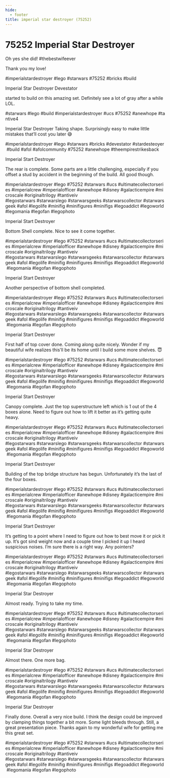 ```yaml
---
hide:
  - footer
title: imperial star destroyer (75252)
---
```


# 75252 Imperial Star Destroyer

Oh yes she did!
#thebestwifeever

Thank you my love!

#imperialstardestroyer #lego #starwars #75252 #bricks #build 

Imperial Star Destroyer
Devestator

started to build on this amazing set. Definitely see a lot of gray after a while LOL.

#starwars #lego #build #imperialstardestroyer #ucs #75252 #anewhope #tantive4 

Imperial Star Destroyer
Taking shape. Surprisingly easy to make little mistakes that’ll cost you later 😅

#imperialstardestroyer #lego #starwars #bricks #devestator #stardesteoyer #build #afol #afolcommunity #75252 #anewhope #theempirestrikesback 

Imperial Start Destroyer

The rear is complete. Some parts are a little challenging, especially if you offset a stud by accident in the beginning of the build. All good though.

#imperialstardestroyer #lego #75252 #starwars #ucs #ultimatecollectorseries #imperialcrew #imperialofficer #anewhope #disney #galacticempire #microscale #originaltrilogy #tantiveiv
#legostarwars #starwarslego #starwarsgeeks #starwarscollector #starwarsgeek #afol #legolife #minifig #minifigures #minifigs #legoaddict #legoworld #legomania #legofan #legophoto 
 

Imperial Start Destroyer

Bottom Shell complete. Nice to see it come together.

#imperialstardestroyer #lego #75252 #starwars #ucs #ultimatecollectorseries #imperialcrew #imperialofficer #anewhope #disney #galacticempire #microscale #originaltrilogy #tantiveiv
#legostarwars #starwarslego #starwarsgeeks #starwarscollector #starwarsgeek #afol #legolife #minifig #minifigures #minifigs #legoaddict #legoworld  #legomania #legofan #legophoto 
 

Imperial Start Destroyer

Another perspective of bottom shell completed.

#imperialstardestroyer #lego #75252 #starwars #ucs #ultimatecollectorseries #imperialcrew #imperialofficer #anewhope #disney #galacticempire #microscale #originaltrilogy #tantiveiv
#legostarwars #starwarslego #starwarsgeeks #starwarscollector #starwarsgeek #afol #legolife #minifig #minifigures #minifigs #legoaddict #legoworld  #legomania #legofan #legophoto 
 

Imperial Start Destroyer

First half of top cover done. Coming along quite nicely. Wonder if my beautiful wife realizes this’ll be its home until I build some more shelves. 😇

#imperialstardestroyer #lego #75252 #starwars #ucs #ultimatecollectorseries #imperialcrew #imperialofficer #anewhope #disney #galacticempire #microscale #originaltrilogy #tantiveiv
#legostarwars #starwarslego #starwarsgeeks #starwarscollector #starwarsgeek #afol #legolife #minifig #minifigures #minifigs #legoaddict #legoworld  #legomania #legofan #legophoto 

Imperial Start Destroyer

Canopy complete. Just the top superstructure left which is 1 out of the 4 boxes alone. Need to figure out how to lift it better as it’s getting quite heavy.

#imperialstardestroyer #lego #75252 #starwars #ucs #ultimatecollectorseries #imperialcrew #imperialofficer #anewhope #disney #galacticempire #microscale #originaltrilogy #tantiveiv
#legostarwars #starwarslego #starwarsgeeks #starwarscollector #starwarsgeek #afol #legolife #minifig #minifigures #minifigs #legoaddict #legoworld  #legomania #legofan #legophoto 

Imperial Start Destroyer

Building of the top bridge structure has begun. Unfortunately it’s the last of the four boxes.

#imperialstardestroyer #lego #75252 #starwars #ucs #ultimatecollectorseries #imperialcrew #imperialofficer #anewhope #disney #galacticempire #microscale #originaltrilogy #tantiveiv
#legostarwars #starwarslego #starwarsgeeks #starwarscollector #starwarsgeek #afol #legolife #minifig #minifigures #minifigs #legoaddict #legoworld  #legomania #legofan #legophoto 

Imperial Start Destroyer

It’s getting to a point where I need to figure out how to best move it or pick it up. It’s got sind weight now and a couple time I picked it up I heard suspicious noises.
I’m sure there is a right way. Any pointers?

#imperialstardestroyer #lego #75252 #starwars #ucs #ultimatecollectorseries #imperialcrew #imperialofficer #anewhope #disney #galacticempire #microscale #originaltrilogy #tantiveiv
#legostarwars #starwarslego #starwarsgeeks #starwarscollector #starwarsgeek #afol #legolife #minifig #minifigures #minifigs #legoaddict #legoworld  #legomania #legofan #legophoto 

Imperial Star Destroyer

Almost ready. Trying to take my time.

#imperialstardestroyer #lego #75252 #starwars #ucs #ultimatecollectorseries #imperialcrew #imperialofficer #anewhope #disney #galacticempire #microscale #originaltrilogy #tantiveiv
#legostarwars #starwarslego #starwarsgeeks #starwarscollector #starwarsgeek #afol #legolife #minifig #minifigures #minifigs #legoaddict #legoworld  #legomania #legofan #legophoto 

Imperial Star Destroyer

Almost there. One more bag.

#imperialstardestroyer #lego #75252 #starwars #ucs #ultimatecollectorseries #imperialcrew #imperialofficer #anewhope #disney #galacticempire #microscale #originaltrilogy #tantiveiv
#legostarwars #starwarslego #starwarsgeeks #starwarscollector #starwarsgeek #afol #legolife #minifig #minifigures #minifigs #legoaddict #legoworld  #legomania #legofan #legophoto 

Imperial Star Destroyer

Finally done. Overall a very nice build. I think the design could be improved by clamping things together a bit more. Some light bleeds through. Still, a great presentation piece. Thanks again to my wonderful wife for getting me this great set.

#imperialstardestroyer #lego #75252 #starwars #ucs #ultimatecollectorseries #imperialcrew #imperialofficer #anewhope #disney #galacticempire #microscale #originaltrilogy #tantiveiv
#legostarwars #starwarslego #starwarsgeeks #starwarscollector #starwarsgeek #afol #legolife #minifig #minifigures #minifigs #legoaddict #legoworld  #legomania #legofan #legophoto 

